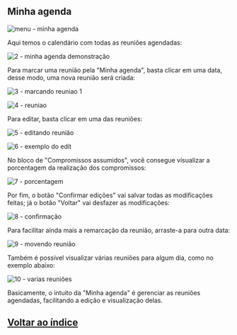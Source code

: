 ## Minha agenda
![menu - minha agenda](https://github.com/void-works-br/planejare-documentacao/assets/96205012/bddf5e85-fcc6-448f-8437-819604a1d90f)


Aqui temos o calendário com todas as reuniões agendadas:

![2 - minha agenda demonstração](https://github.com/void-works-br/planejare-documentacao/assets/96205012/d81829de-698e-49db-9d7c-6f446df97be7)

Para marcar uma reunião pela "Minha agenda", basta clicar em uma data, desse modo, uma nova reunião será criada:

![3 - marcando reuniao 1](https://github.com/void-works-br/planejare-documentacao/assets/96205012/19d94014-3687-4646-819d-7caff8d16223)

![4 - reuniao](https://github.com/void-works-br/planejare-documentacao/assets/96205012/16f86362-bc70-4a72-b51b-17067911e435)

Para editar, basta clicar em uma das reuniões:

![5 - editando reunião](https://github.com/void-works-br/planejare-documentacao/assets/96205012/772e9d50-8889-41a3-b80b-d21108ae3b73)

![6 - exemplo do edit](https://github.com/void-works-br/planejare-documentacao/assets/96205012/d633cf68-47cf-421e-9c49-74bcbefb4d7d)

No bloco de "Compromissos assumidos", você consegue visualizar a porcentagem da realização dos compromissos:

![7 - porcentagem](https://github.com/void-works-br/planejare-documentacao/assets/96205012/75d77988-6183-4950-af56-87c108cced47)

Por fim, o botão "Confirmar edições" vai salvar todas as modificações feitas; já o botão "Voltar" vai desfazer as modificações:

![8 - confirmação](https://github.com/void-works-br/planejare-documentacao/assets/96205012/b17aab2d-0a2a-44a2-b54b-c36ae87ffe82)

Para facilitar ainda mais a remarcação da reunião, arraste-a para outra data:

![9 - movendo reunião](https://github.com/void-works-br/planejare-documentacao/assets/96205012/610c4e05-837f-405e-9dbe-ede95e5e7883)

Também é possível visualizar várias reuniões para algum dia, como no exemplo abaixo:

![10 - varias reuniões](https://github.com/void-works-br/planejare-documentacao/assets/96205012/65cc5225-fcbb-474a-8317-e4f14e7d6efe)


Basicamente, o intuito da "Minha agenda" é gerenciar as reuniões agendadas, facilitando a edição e visualização delas.



## [Voltar ao índice](https://github.com/void-works-br/planejare-documentacao/blob/main/doc-index.md)


